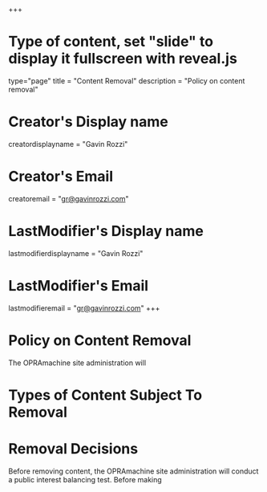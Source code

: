 +++
# Type of content, set "slide" to display it fullscreen with reveal.js
type="page"
title = "Content Removal"
description = "Policy on content removal"
# Creator's Display name
creatordisplayname = "Gavin Rozzi"
# Creator's Email
creatoremail = "gr@gavinrozzi.com"
# LastModifier's Display name
lastmodifierdisplayname = "Gavin Rozzi"
# LastModifier's Email
lastmodifieremail = "gr@gavinrozzi.com"
+++

# Policy on Content Removal
The OPRAmachine site administration will

# Types of Content Subject To Removal

# Removal Decisions
Before removing content, the OPRAmachine site administration will conduct a public interest balancing test. Before making
